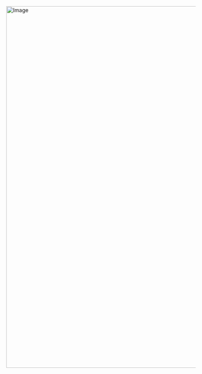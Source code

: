 <img width="1874" height="964" alt="Image" src="https://github.com/user-attachments/assets/e2485234-cadb-40d4-b5af-3ef21b964ac1" />
